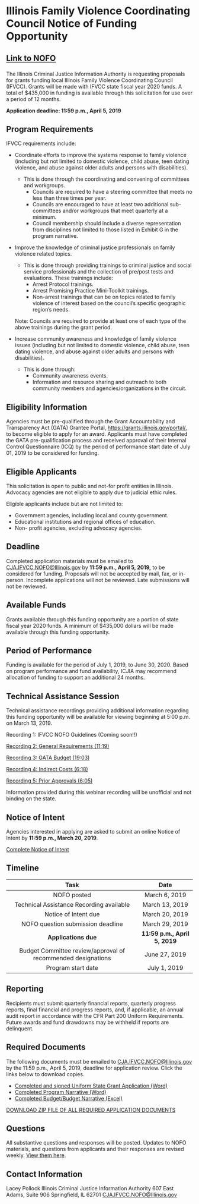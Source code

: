 # <p class="text-center"> Illinois Family Violence Coordinating Council  Notice of Funding Opportunity

## <p class="text-center">[Link to NOFO](IFVCCNOFO.pdf)

The Illinois Criminal Justice Information Authority is requesting proposals for grants funding local Illinois Family Violence Coordinating Council (IFVCC). Grants will be made with IFVCC state fiscal year 2020 funds. A total of $435,000 in funding is available through this solicitation for use over a period of 12 months. 

**Application deadline: 11:59 p.m., April 5, 2019**

## Program Requirements

IFVCC requirements include: 
* Coordinate efforts to improve the systems response to family violence (including but not limited to domestic violence, child abuse, teen dating violence, and abuse against older adults and persons with disabilities).
	* This is done through the coordinating and convening of committees and workgroups. 
	  * Councils are required to have a steering committee that meets no less than three times per year. 
	  * Councils are encouraged to have at least two additional sub-committees and/or workgroups that meet quarterly at a minimum. 
	  * Council membership should include a diverse representation from disciplines not limited to those listed in Exhibit G in the program narrative.
* Improve the knowledge of criminal justice professionals on family violence related topics.
	* This is done through providing trainings to criminal justice and social service professionals and the collection of pre/post tests and evaluations. These trainings include: 
	  * Arrest Protocol trainings. 
	  * Arrest Promising Practice Mini-Toolkit trainings.
	  * Non-arrest trainings that can be on topics related to family violence of interest based on the council’s specific geographic region’s needs.

	Note: Councils are required to provide at least one of each type of the above trainings during the grant period. 

* Increase community awareness and knowledge of family violence issues (including but not limited to domestic violence, child abuse, teen dating violence, and abuse against older adults and persons with disabilities).
	* This is done through:
	  * Community awareness events.
	  * Information and resource sharing and outreach to both community members and agencies/organizations in the circuit.

## Eligibility Information

Agencies must be pre-qualified through the Grant Accountability and Transparency Act (GATA) Grantee Portal, https://grants.illinois.gov/portal/, to become eligible to apply for an award.  Applicants must have completed the GATA pre-qualification process and received approval of their Internal Control Questionnaire (ICQ) by the period of performance start date of July 01, 2019 to be considered for funding. 
	
## Eligible Applicants

This solicitation is open to public and not-for profit entities in Illinois. Advocacy agencies are not eligible to apply due to judicial ethic rules.
	
Eligible applicants include but are not limited to:
	
  * Government agencies, including local and county government.
 * Educational institutions and regional offices of education.
 * Non- profit agencies, excluding advocacy agencies.

## Deadline

Completed application materials must be emailed to CJA.IFVCC.NOFO@Illinois.gov by **11:59 p.m., April 5, 2019,** to be considered for funding. Proposals will not be accepted by mail, fax, or in-person. Incomplete applications will not be reviewed. Late submissions will not be reviewed.

## Available Funds

Grants available through this funding opportunity are a portion of state fiscal year 2020 funds. A minimum of $435,000 dollars will be made available through this funding opportunity. 

## Period of Performance

Funding is available for the period of July 1, 2019, to June 30, 2020. Based on program performance and fund availability, ICJIA may recommend allocation of funding to support an additional 24 months. 

## Technical Assistance Session

Technical assistance recordings providing additional information regarding this funding opportunity will be available for viewing beginning at 5:00 p.m. on March 13, 2019. 

Recording 1: IFVCC NOFO Guidelines (Coming soon!!)
	
[Recording 2: General Requirements (11:19)](https://www.youtube.com/embed/zPaIPFXZvmg)
	
[Recording 3: GATA Budget (19:03)](https://www.youtube.com/embed/sQYCekU2pIw)

[Recording 4: Indirect Costs (6:18)](https://www.youtube.com/embed/mjp5PZx0oaY)

[Recording 5: Prior Approvals (6:05)](https://www.youtube.com/embed/Q8UaLYqslJs)

Information provided during this webinar recording will be unofficial and not binding on the state.
	
## Notice of Intent
Agencies interested in applying are asked to submit an online Notice of Intent by **11:59 p.m., March 20, 2019**. 

[Complete Notice of Intent](https://icjia.az1.qualtrics.com/jfe/form/SV_5vgq9ojdTws2NgN)
	
## Timeline

Task | Date
:----: | :----: |
NOFO posted | March 6, 2019	
Technical Assistance Recording available |  March 13, 2019
Notice of Intent due  | March 20, 2019
NOFO question submission deadline | March 29, 2019
**Applications due** | **11:59 p.m., April 5, 2019**
Budget Committee review/approval of recommended designations | June 27, 2019
Program start date | July 1, 2019

## Reporting

Recipients must submit quarterly financial reports, quarterly progress reports, final financial and progress reports, and, if applicable, an annual audit report in accordance with the CFR Part 200 Uniform Requirements. Future awards and fund drawdowns may be withheld if reports are delinquent.

## Required Documents
The following documents must be emailed to CJA.IFVCC.NOFO@Illinois.gov by the 11:59 p.m., April 5, 2019, deadline for application review. Click the links below to download copies.

* [Completed and signed Uniform State Grant Application (Word)](IFVCCApplication.docx) 
* [Completed Program Narrative (Word)](IFVCCNarrative.docx)
* [Completed Budget/Budget Narrative (Excel)](IFVCCBudget.xls)

[DOWNLOAD ZIP FILE OF ALL REQUIRED APPLICATION DOCUMENTS](NOFODocuments_IFVCC.zip)
	
## Questions

All substantive questions and responses will be posted. Updates to NOFO materials, and questions from applicants and their responses are revised weekly. [View them here](IFVCCRESPONSEtoAPPLICANTQuestions.pdf).   

## Contact Information
Lacey Pollock
Illinois Criminal Justice Information Authority
607 East Adams, Suite 906
Springfield, IL 62701
CJA.IFVCC.NOFO@Illinois.gov 
 




